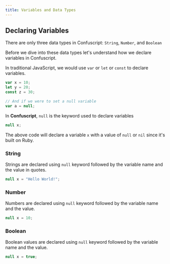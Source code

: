 ```yaml
---
title: Variables and Data Types
---
```


## Declaring Variables

There are only three data types in Confuscript: `String`, `Number`, and `Boolean`

Before we dive into these data types let's understand how we declare variables in Confuscript.

In traditional JavaScript, we would use `var` or `let` or `const` to declare variables.

```javascript
var x = 10;
let y = 20;
const z = 30;

// And if we were to set a null variable
var a = null;
```

In **Confuscript**, `null` is the keyword used to declare variables

```javascript
null x;
```
The above code will declare a variable `x` with a value of `null` or `nil` since it's built on Ruby.

### String

Strings are declared using `null` keyword followed by the variable name and the value in quotes.

```javascript
null x = "Hello World!";
```

### Number

Numbers are declared using `null` keyword followed by the variable name and the value.

```javascript
null x = 10;
```

### Boolean

Boolean values are declared using `null` keyword followed by the variable name and the value.

```javascript
null x = true;
```



